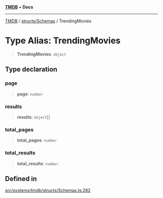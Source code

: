 [**TMDB**](../../../README.md) • **Docs**

***

[TMDB](../../../README.md) / [structs/Schemas](../README.md) / TrendingMovies

# Type Alias: TrendingMovies

> **TrendingMovies**: `object`

## Type declaration

### page

> **page**: `number`

### results

> **results**: `object`[]

### total\_pages

> **total\_pages**: `number`

### total\_results

> **total\_results**: `number`

## Defined in

[src/systems/tmdb/structs/Schemas.ts:282](https://github.com/Norviah/media-hub/blob/b0accce5c447ccf1a18696f3cb0baef1f5bd16be/src/systems/tmdb/structs/Schemas.ts#L282)
